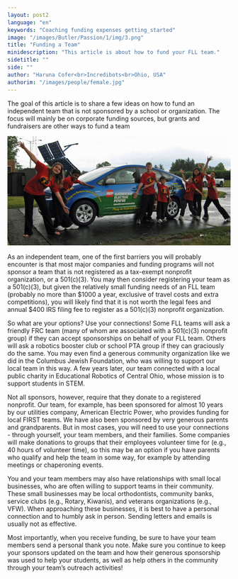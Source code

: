 ```yaml
---
layout: post2
language: "en"
keywords: "Coaching funding expenses getting_started"
image: "/images/Butler/Passion/1/img/3.png"
title: "Funding a Team"
minidescription: "This article is about how to fund your FLL team."
sidetitle: ""
side: ""
author: "Haruna Cofer<br>Incredibots<br>Ohio, USA"
authorim: "/images/people/female.jpg"
---
```


The goal of this article is to share a few ideas on how to fund an independent team that is not sponsored by a school or organization.  The focus will mainly be on corporate funding sources, but grants and fundraisers are other ways to fund a team

![](/images/coachcorner/incredibots.jpg)

As an independent team, one of the first barriers you will probably encounter is that most major companies and funding programs will not sponsor a team that is not registered as a tax-exempt nonprofit organization, or a 501(c)(3).  You may then consider registering your team as a 501(c)(3), but given the relatively small funding needs of an FLL team (probably no more than $1000 a year, exclusive of travel costs and extra competitions), you will likely find that it is not worth the legal fees and annual $400 IRS filing fee to register as a 501(c)(3) nonprofit organization. 

So what are your options?  Use your connections!  Some FLL teams will ask a friendly FRC team (many of whom are associated with a 501(c)(3) nonprofit group) if they can accept sponsorships on behalf of your FLL team.  Others will ask a robotics booster club or school PTA group if they can graciously do the same.  You may even find a generous community organization like we did in the Columbus Jewish Foundation, who was willing to support our local team in this way.  A few years later, our team connected with a local public charity in Educational Robotics of Central Ohio, whose mission is to support students in STEM.

Not all sponsors, however, require that they donate to a registered nonprofit.  Our team, for example, has been sponsored for almost 10 years by our utilities company, American Electric Power, who provides funding for local FIRST teams.  We have also been sponsored by very generous parents and grandparents.  But in most cases, you will need to use your connections - through yourself, your team members, and their families.  Some companies will make donations to groups that their employees volunteer time for (e.g., 40 hours of volunteer time), so this may be an option if you have parents who qualify and help the team in some way, for example by attending meetings or chaperoning events.  

You and your team members may also have relationships with small local businesses, who are often willing to support teams in their community.  These small businesses may be local orthodontists, community banks, service clubs (e.g., Rotary, Kiwanis), and veterans organizations (e.g., VFW).  When approaching these businesses, it is best to have a personal connection and to humbly ask in person.  Sending letters and emails is usually not as effective.

Most importantly, when you receive funding, be sure to have your team members send a personal thank you note.  Make sure you continue to keep your sponsors updated on the team and how their generous sponsorship was used to help your students, as well as help others in the community through your team’s outreach activities!

